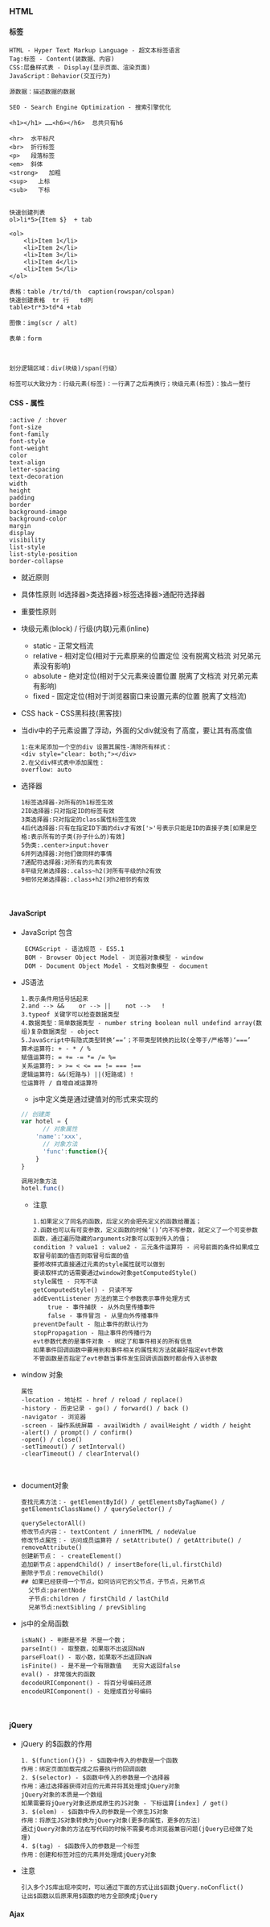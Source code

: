 ### HTML

#### 标签

```
HTML - Hyper Text Markup Language - 超文本标签语言
Tag:标签 - Content(装数据、内容)
CSS:层叠样式表 - Display(显示页面、渲染页面)
JavaScript：Behavior(交互行为)

源数据：描述数据的数据

SEO - Search Engine Optimization - 搜索引擎优化

<h1></h1> ……<h6></h6>  总共只有h6

<hr>  水平标尺
<br>  折行标签
<p>   段落标签
<em>  斜体
<strong>   加粗
<sup>	上标
<sub>	下标


快速创建列表
ol>li*5>{Item $}  + tab

<ol>
    <li>Item 1</li>
    <li>Item 2</li>
    <li>Item 3</li>
    <li>Item 4</li>
    <li>Item 5</li>
</ol>

表格：table /tr/td/th  caption(rowspan/colspan)
快速创建表格	tr 行   td列
table>tr*3>td*4	+tab

图像：img(scr / alt)

表单：form 



划分逻辑区域：div(块级)/span(行级）

标签可以大致分为：行级元素(标签)：一行满了之后再换行；块级元素(标签)：独占一整行
```



#### CSS - 属性

```
:active / :hover
font-size
font-family
font-style
font-weight
color
text-align
letter-spacing
text-decoration
width
height
padding
border
background-image
background-color
margin
display
visibility
list-style
list-style-position
border-collapse

```

- 就近原则

- 具体性原则 Id选择器>类选择器>标签选择器>通配符选择器

- 重要性原则

- 块级元素(block) / 行级(内联)元素(inline)

  - static - 正常文档流
  - relative - 相对定位(相对于元素原来的位置定位 没有脱离文档流 对兄弟元素没有影响)
  - absolute - 绝对定位(相对于父元素来设置位置 脱离了文档流 对兄弟元素有影响)
  - fixed - 固定定位(相对于浏览器窗口来设置元素的位置 脱离了文档流)

-  CSS hack - CSS黑科技(黑客技)

  - 当div中的子元素设置了浮动，外面的父div就没有了高度，要让其有高度值

    ```
    1:在末尾添加一个空的div 设置其属性-清除所有样式：
    <div style="clear: both;"></div>
    2.在父div样式表中添加属性：
    overflow: auto
    ```

- 选择器

  ```
  1标签选择器-对所有的h1标签生效
  2ID选择器:只对指定ID的标签有效
  3类选择器:只对指定的class属性标签生效
  4后代选择器:只有在指定ID下面的div才有效['>'号表示只能是ID的直接子类[如果是空格:表示所有的子类(孙子什么的)有效]
  5伪类:.center>input:hover
  6并列选择器:对他们做同样的事情
  7通配符选择器:对所有的元素有效
  8平级兄弟选择器:.calss~h2(对所有平级的h2有效
  9相邻兄弟选择器:.class+h2(对h2相邻的有效
  ```

  ​


#### JavaScript

- JavaScript 包含

  ```
   ECMAScript - 语法规范 - ES5.1
   BOM - Browser Object Model - 浏览器对象模型 - window
   DOM - Document Object Model - 文档对象模型 - document
  ```

- JS语法

  ```
  1.表示条件用括号括起来
  2.and --> &&    or --> ||    not -->   !
  3.typeof 关键字可以检查数据类型
  4.数据类型：简单数据类型 - number string boolean null undefind array(数组)复杂数据类型 - object
  5.JavaScript中有隐式类型转换‘==’；不带类型转换的比较(全等于/严格等)‘===’
  算术运算符: + - * / %
  赋值运算符: = += -= *= /= %=
  关系运算符: > >= < <= == != === !==
  逻辑运算符: &&(短路与) ||(短路或) !
  位运算符 / 自增自减运算符
  ```

  - js中定义类是通过键值对的形式来实现的

  ```javascript
  // 创建类
  var hotel = {
    	// 对象属性
      'name':'xxx',
    	// 对象方法
    	'func':function(){
      }
  }

  调用对象方法
  hotel.func()
  ```

  - 注意

    ```
    1.如果定义了同名的函数，后定义的会把先定义的函数给覆盖；
    2.函数也可以有可变参数，定义函数的时候‘()’内不写参数，就定义了一个可变参数函数，通过遍历隐藏的arguments对象可以取到传入的值；
    condition ? value1 : value2 - 三元条件运算符 - 问号前面的条件如果成立取冒号前面的值否则取冒号后面的值
    要修改样式直接通过元素的style属性就可以做到
    要读取样式的话需要通过window对象getComputedStyle()
    style属性 - 只写不读
    getComputedStyle() - 只读不写
    addEventListener 方法的第三个参数表示事件处理方式
    	true - 事件捕获 - 从外向里传播事件
    	false - 事件冒泡 - 从里向外传播事件
    preventDefault - 阻止事件的默认行为
    stopPropagation - 阻止事件的传播行为
    evt参数代表的是事件对象 - 绑定了和事件相关的所有信息
    如果事件回调函数中要用到和事件相关的属性和方法就最好指定evt参数
    不管函数是否指定了evt参数当事件发生回调该函数时都会传入该参数
    ```

- window 对象

  ```
  属性
  -location - 地址栏 - href / reload / replace()
  -history - 历史记录 - go() / forward() / back ()
  -navigator - 浏览器
  -screen - 操作系统屏幕 - availWidth / availHeight / width / height
  -alert() / prompt() / confirm()
  -open() / close()
  -setTimeout() / setInterval()
  -clearTimeout() / clearInterval()
  ```

  ​

- document对象

  ```
  查找元素方法：- getElementById() / getElementsByTagName() / getElementsClassName() / querySelector() / 

  querySelectorAll()
  修改节点内容：- textContent / innerHTML / nodeValue
  修改节点属性：- 访问成员运算符 / setAttribute() / getAttribute() / removeAttribute()
  创建新节点： - createElement()
  追加新节点：appendChild() / insertBefore(li,ul.firstChild)
  删除子节点：removeChild()
  ## 如果已经获得一个节点，如何访问它的父节点，子节点，兄弟节点
    父节点:parentNode 
    子节点:children / firstChild / lastChild
    兄弟节点:nextSibling / prevSibling
  ```

- js中的全局函数

  ```
  isNaN() - 判断是不是 不是一个数；
  parseInt() - 取整数，如果取不出返回NaN
  parseFloat() - 取小数，如果取不出返回NaN
  isFinite() - 是不是一个有限数值   无穷大返回false
  eval() - 非常强大的函数
  decodeURIComponent() - 将百分号编码还原
  encodeURIComponent() - 处理成百分号编码

  ```

  ​

#### jQuery

- jQuery 的$函数的作用

  ```
  1. $(function(){}) - $函数中传入的参数是一个函数
  作用：绑定页面加载完成之后要执行的回调函数
  2. $(selector) - $函数中传入的参数是一个选择器
  作用：通过选择器获得对应的元素并将其处理成jQuery对象
  jQuery对象的本质是一个数组
  如果需要将jQuery对象还原成原生的JS对象 - 下标运算[index] / get()
  3. $(elem) - $函数中传入的参数是一个原生JS对象
  作用：将原生JS对象转换为jQuery对象(更多的属性，更多的方法)
  通过jQuery对象的方法在写代码的时候不需要考虑浏览器兼容问题(jQuery已经做了处理)
  4. $(tag) - $函数传入的参数是一个标签
  作用：创建和标签对应的元素并处理成jQuery对象
  ```

- 注意

  ```
  引入多个JS库出现冲突时，可以通过下面的方式让出$函数jQuery.noConflict()
  让出$函数以后原来用$函数的地方全部换成jQuery
  ```

#### Ajax

